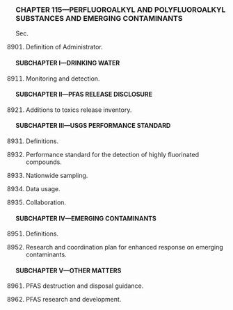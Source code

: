### **CHAPTER 115—PERFLUOROALKYL AND POLYFLUOROALKYL SUBSTANCES AND EMERGING CONTAMINANTS** ###

Sec.

8901. Definition of Administrator.

#### SUBCHAPTER I—DRINKING WATER ####

8911. Monitoring and detection.

#### SUBCHAPTER II—PFAS RELEASE DISCLOSURE ####

8921. Additions to toxics release inventory.

#### SUBCHAPTER III—USGS PERFORMANCE STANDARD ####

8931. Definitions.

8932. Performance standard for the detection of highly fluorinated compounds.

8933. Nationwide sampling.

8934. Data usage.

8935. Collaboration.

#### SUBCHAPTER IV—EMERGING CONTAMINANTS ####

8951. Definitions.

8952. Research and coordination plan for enhanced response on emerging contaminants.

#### SUBCHAPTER V—OTHER MATTERS ####

8961. PFAS destruction and disposal guidance.

8962. PFAS research and development.